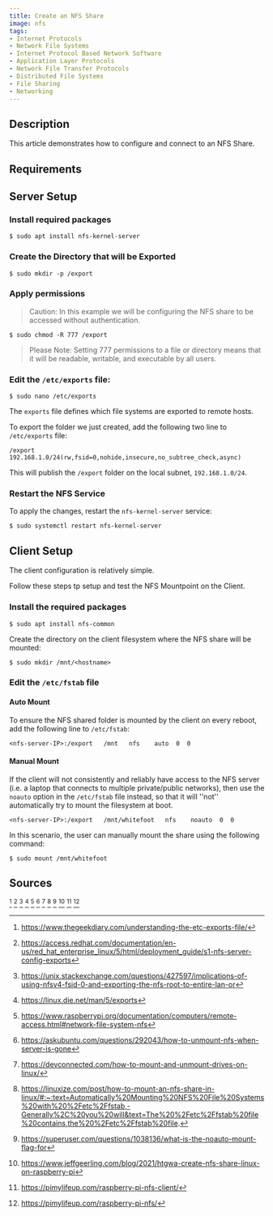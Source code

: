 ```yaml
---
title: Create an NFS Share
image: nfs
tags:
- Internet Protocols
- Network File Systems
- Internet Protocol Based Network Software
- Application Layer Protocols
- Network File Transfer Protocols
- Distributed File Systems
- File Sharing
- Networking
---
```

## Description

This article demonstrates how to configure and connect to an NFS Share.

## Requirements



## Server Setup

### Install required packages

`$ sudo apt install nfs-kernel-server`

### Create the Directory that will be Exported

`$ sudo mkdir -p /export`

### Apply permissions

> Caution: In this example we will be configuring the NFS share to be accessed without authentication.

`$ sudo chmod -R 777 /export`

> Please Note: Setting 777 permissions to a file or directory means that it will be readable, writable, and executable by all users.

### Edit the `/etc/exports` file:

`$ sudo nano /etc/exports`

The `exports` file defines which file systems are exported to remote hosts.

To export the folder we just created, add the following two line to `/etc/exports` file:

`/export 192.168.1.0/24(rw,fsid=0,nohide,insecure,no_subtree_check,async)`

This will publish the `/export` folder on the local subnet, `192.168.1.0/24`.

### Restart the NFS Service

To apply the changes, restart the `nfs-kernel-server` service:

`$ sudo systemctl restart nfs-kernel-server`

## Client Setup

The client configuration is relatively simple.

Follow these steps tp setup and test the NFS Mountpoint on the Client.

### Install the required packages

`$ sudo apt install nfs-common`

Create the directory on the client filesystem where the NFS share will be mounted:

`$ sudo mkdir /mnt/<hostname>`

### Edit the `/etc/fstab` file

#### Auto Mount

To ensure the NFS shared folder is mounted by the client on every reboot, add the following line to `/etc/fstab`:

`<nfs-server-IP>:/export   /mnt   nfs    auto  0  0`

#### Manual Mount

If the client will not consistently and reliably have access to the NFS server (i.e. a laptop that connects to multiple private/public networks), then use the `noauto` option in the `/etc/fstab` file instead, so that it will ''not'' automatically try to mount the filesystem at boot.

`<nfs-server-IP>:/export   /mnt/whitefoot   nfs    noauto  0  0`

In this scenario, the user can manually mount the share using the following command:

`$ sudo mount /mnt/whitefoot`

## Sources

[^1] [^2] [^3] [^4] [^5] [^6] [^7] [^8] [^9] [^10] [^11] [^12]

[^1]: https://www.thegeekdiary.com/understanding-the-etc-exports-file/
[^2]: https://access.redhat.com/documentation/en-us/red_hat_enterprise_linux/5/html/deployment_guide/s1-nfs-server-config-exports
[^3]: https://unix.stackexchange.com/questions/427597/implications-of-using-nfsv4-fsid-0-and-exporting-the-nfs-root-to-entire-lan-or
[^4]: https://linux.die.net/man/5/exports
[^5]: https://www.raspberrypi.org/documentation/computers/remote-access.html#network-file-system-nfs
[^6]: https://askubuntu.com/questions/292043/how-to-unmount-nfs-when-server-is-gone
[^7]: https://devconnected.com/how-to-mount-and-unmount-drives-on-linux/
[^8]: https://linuxize.com/post/how-to-mount-an-nfs-share-in-linux/#:~:text=Automatically%20Mounting%20NFS%20File%20Systems%20with%20%2Fetc%2Ffstab,-Generally%2C%20you%20will&text=The%20%2Fetc%2Ffstab%20file%20contains,the%20%2Fetc%2Ffstab%20file.
[^9]: https://superuser.com/questions/1038136/what-is-the-noauto-mount-flag-for
[^10]: https://www.jeffgeerling.com/blog/2021/htgwa-create-nfs-share-linux-on-raspberry-pi
[^11]: https://pimylifeup.com/raspberry-pi-nfs-client/
[^12]: https://pimylifeup.com/raspberry-pi-nfs/
